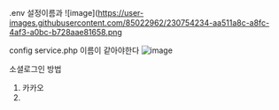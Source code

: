 .env 설정이름과 
![image](https://user-images.githubusercontent.com/85022962/230754234-aa511a8c-a8fc-4af3-a0bc-b728aae81658.png

config service.php 이름이 같아야한다
![image](https://user-images.githubusercontent.com/85022962/230754247-f4745c30-f876-4a47-843e-0a058ace5a1b.png)




소셜로그인 방법
1. 카카오
2. 
